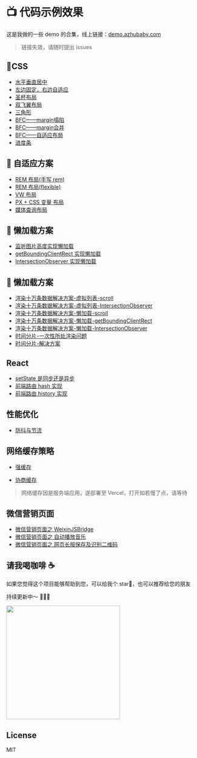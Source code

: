 # 📺 代码示例效果

这是我做的一些 demo 的合集，线上链接：[demo.azhubaby.com](https://demo.azhubaby.com)

> 链接失效，请随时提出 issues

## 📌CSS

- [水平垂直居中](https://demo.azhubaby.com/水平垂直居中.html)
- [左边固定，右边自适应](https://demo.azhubaby.com/左边固定，右边自适应.html)
- [圣杯布局](https://demo.azhubaby.com/圣杯布局与双飞翼布局/圣杯布局/index.html)
- [双飞翼布局](https://demo.azhubaby.com/圣杯布局与双飞翼布局/双飞翼布局/index.html)
- [三角形](https://demo.azhubaby.com/三角形.html)
- [BFC——margin塌陷](https://demo.azhubaby.com/BFC/margin塌陷.html)
- [BFC——margin合并](https://demo.azhubaby.com/BFC/margin合并.html)
- [BFC——自适应布局](https://demo.azhubaby.com/BFC/自适应布局.html)
- [进度条](https://demo.azhubaby.com/进度条.html)

## 📌 自适应方案

- [REM 布局(手写 rem)](https://demo.azhubaby.com/自适应方案/rem/index.html)
- [REM 布局(flexible)](https://demo.azhubaby.com/自适应方案/flexible/index.html)
- [VW 布局](https://demo.azhubaby.com/自适应方案/vw/index.html)
- [PX + CSS 变量 布局](https://demo.azhubaby.com/自适应方案/px/index.html)
- [媒体查询布局](https://demo.azhubaby.com/自适应方案/media/index.html)

## 📌 懒加载方案

- [监听图片高度实现懒加载](https://demo.azhubaby.com/懒加载/index.html)
- [getBoundingClientRect 实现懒加载](https://demo.azhubaby.com/懒加载/getBoundingClientRect.html)
- [IntersectionObserver 实现懒加载](https://demo.azhubaby.com/懒加载/observer.html)

## 📌 懒加载方案

- [渲染十万条数据解决方案-虚拟列表-scroll](https://demo.azhubaby.com/渲染十万条数据解决方案/虚拟列表/scroll/index.html)
- [渲染十万条数据解决方案-虚拟列表-IntersectionObserver](https://demo.azhubaby.com/渲染十万条数据解决方案/懒加载/IntersectionObserver/index.html)
- [渲染十万条数据解决方案-懒加载-scroll](https://demo.azhubaby.com/渲染十万条数据解决方案/懒加载/scroll/index.html)
- [渲染十万条数据解决方案-懒加载-getBoundingClientRect](https://demo.azhubaby.com/渲染十万条数据解决方案/懒加载/getBoundingClientRect/index.html)
- [渲染十万条数据解决方案-懒加载-IntersectionObserver](https://demo.azhubaby.com/渲染十万条数据解决方案/懒加载/IntersectionObserver/index.html)
- [时间分片-一次性所处渲染问题](https://demo.azhubaby.com/渲染十万条数据解决方案/时间分片/index.html)
- [时间分片-解决方案](https://demo.azhubaby.com/渲染十万条数据解决方案/时间分片/requestAnimationFrame.html)

## React

- [setState 是同步还是异步](https://demo.azhubaby.com/setState是同步还是异步/build/index.html)
- [前端路由 hash 实现](https://demo.azhubaby.com/hash&history/hash.html)
- [前端路由 history 实现](https://demo.azhubaby.com/hash&history/history.html)

## 性能优化

- [防抖与节流](https://demo.azhubaby.com/防抖与节流/index.html)

## 网络缓存策略

- [强缓存](https://strong-cache.vercel.app/)

- [协商缓存](https://negotiate-cache.vercel.app/)

> 网络缓存因是服务端应用，遂部署至 Vercel，打开如若慢了点，请等待

## 微信营销页面

- [微信营销页面之 WeixinJSBridge](https://demo.azhubaby.com/WeChat/WeixinJSBridge.html)
- [微信营销页面之 自动播放音乐](https://demo.azhubaby.com/WeChat/自动播放音乐.html)
- [微信营销页面之 网页长按保存及识别二维码](https://demo.azhubaby.com/WeChat/canvas-snapshot/index.html)

## 请我喝咖啡 ☕️

如果您觉得这个项目能够帮助到您，可以给我个 star🌟，也可以推荐给您的朋友

持续更新中～ 🚀🚀🚀

<img src="https://s2.loli.net/2022/10/09/31kvp8HRJuoBCfc.jpg" height="300px" width="300px" />

## License

MIT
